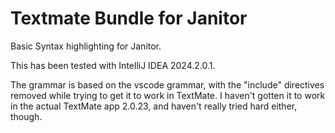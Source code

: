 # Textmate Bundle for Janitor

Basic Syntax highlighting for Janitor.

This has been tested with IntelliJ IDEA 2024.2.0.1.

The grammar is based on the vscode grammar, with the "include" directives removed while trying to 
get it to work in TextMate. I haven't gotten it to work in the actual TextMate app 2.0.23, and 
haven't really tried hard either, though.

